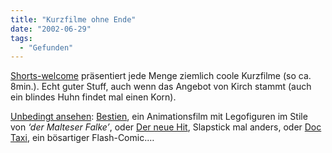 ```yaml
---
title: "Kurzfilme ohne Ende"
date: "2002-06-29"
tags:
  - "Gefunden"
---
```


[Shorts-welcome](http://www.shorts-welcome.de/ "das Online Filmfest by Kirch New Media") präsentiert jede Menge ziemlich coole Kurzfilme (so ca. 8min.). Echt guter Stuff, auch wenn das Angebot von Kirch stammt (auch ein blindes Huhn findet mal einen Korn).

[Unbedingt ansehen](http://www.shorts-welcome.de/shorts/anschauen.php "Hier geht's direkt zu den Filmen"): [Bestien](http://www.shorts-welcome.de/shorts/info.php?film_id=306), ein Animationsfilm mit Legofiguren im Stile von _‘der Malteser Falke’_, oder [Der neue Hit](http://www.shorts-welcome.de/shorts/info.php?film_id=312), Slapstick mal anders, oder [Doc Taxi](http://www.shorts-welcome.de/shorts/info.php?film_id=313), ein bösartiger Flash-Comic.…
